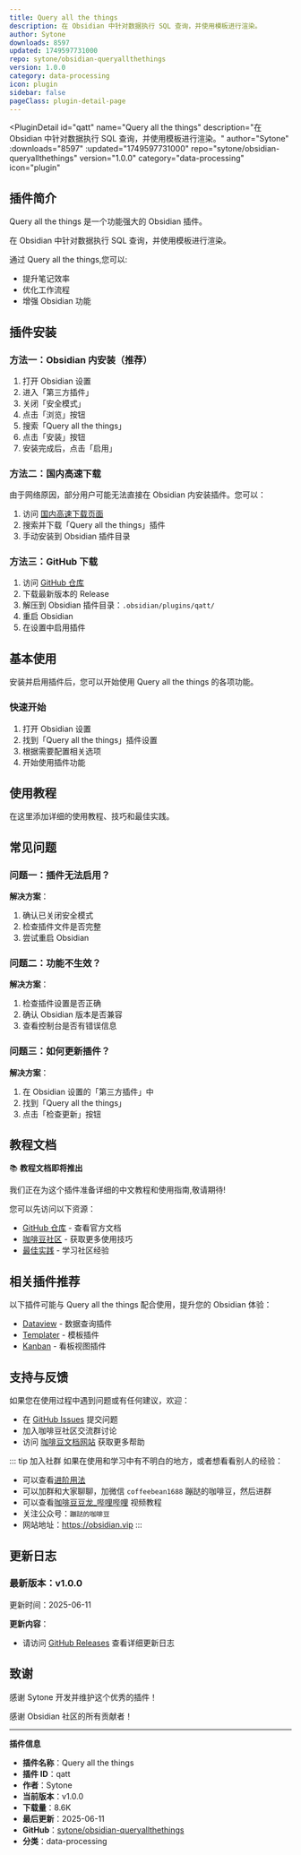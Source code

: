 ```yaml
---
title: Query all the things
description: 在 Obsidian 中针对数据执行 SQL 查询，并使用模板进行渲染。
author: Sytone
downloads: 8597
updated: 1749597731000
repo: sytone/obsidian-queryallthethings
version: 1.0.0
category: data-processing
icon: plugin
sidebar: false
pageClass: plugin-detail-page
---
```


<PluginDetail
  id="qatt"
  name="Query all the things"
  description="在 Obsidian 中针对数据执行 SQL 查询，并使用模板进行渲染。"
  author="Sytone"
  :downloads="8597"
  :updated="1749597731000"
  repo="sytone/obsidian-queryallthethings"
  version="1.0.0"
  category="data-processing"
  icon="plugin"
>

<!-- AUTO_GENERATED_START -->
## 插件简介

Query all the things 是一个功能强大的 Obsidian 插件。

在 Obsidian 中针对数据执行 SQL 查询，并使用模板进行渲染。

通过 Query all the things,您可以:

- 提升笔记效率
- 优化工作流程
- 增强 Obsidian 功能

<!-- AUTO_GENERATED_END -->

<!-- AUTO_GENERATED_START -->
## 插件安装

### 方法一：Obsidian 内安装（推荐）

1. 打开 Obsidian 设置
2. 进入「第三方插件」
3. 关闭「安全模式」
4. 点击「浏览」按钮
5. 搜索「Query all the things」
6. 点击「安装」按钮
7. 安装完成后，点击「启用」

### 方法二：国内高速下载

由于网络原因，部分用户可能无法直接在 Obsidian 内安装插件。您可以：

1. 访问 [国内高速下载页面](/zh/documentation/obsidian-plugins-download.html)
2. 搜索并下载「Query all the things」插件
3. 手动安装到 Obsidian 插件目录

### 方法三：GitHub 下载

1. 访问 [GitHub 仓库](https://github.com/sytone/obsidian-queryallthethings)
2. 下载最新版本的 Release
3. 解压到 Obsidian 插件目录：`.obsidian/plugins/qatt/`
4. 重启 Obsidian
5. 在设置中启用插件

## 基本使用

安装并启用插件后，您可以开始使用 Query all the things 的各项功能。

### 快速开始

1. 打开 Obsidian 设置
2. 找到「Query all the things」插件设置
3. 根据需要配置相关选项
4. 开始使用插件功能

<!-- AUTO_GENERATED_END -->

<!-- CUSTOM_CONTENT_START:tutorial -->
## 使用教程

在这里添加详细的使用教程、技巧和最佳实践。

<!-- CUSTOM_CONTENT_END:tutorial -->

<!-- SHARED_CONTENT_START -->
## 常见问题

### 问题一：插件无法启用？

**解决方案**：
1. 确认已关闭安全模式
2. 检查插件文件是否完整
3. 尝试重启 Obsidian

### 问题二：功能不生效？

**解决方案**：
1. 检查插件设置是否正确
2. 确认 Obsidian 版本是否兼容
3. 查看控制台是否有错误信息

### 问题三：如何更新插件？

**解决方案**：
1. 在 Obsidian 设置的「第三方插件」中
2. 找到「Query all the things」
3. 点击「检查更新」按钮

## 教程文档

📚 **教程文档即将推出**

我们正在为这个插件准备详细的中文教程和使用指南,敬请期待!

您可以先访问以下资源：
- [GitHub 仓库](https://github.com/sytone/obsidian-queryallthethings) - 查看官方文档
- [咖啡豆社区](/zh/bases/) - 获取更多使用技巧
- [最佳实践](/zh/best-practices/) - 学习社区经验

## 相关插件推荐

以下插件可能与 Query all the things 配合使用，提升您的 Obsidian 体验：

- [Dataview](/zh/plugins/dataview.html) - 数据查询插件
- [Templater](/zh/plugins/templater-obsidian.html) - 模板插件
- [Kanban](/zh/plugins/obsidian-kanban.html) - 看板视图插件

## 支持与反馈

如果您在使用过程中遇到问题或有任何建议，欢迎：

- 在 [GitHub Issues](https://github.com/sytone/obsidian-queryallthethings/issues) 提交问题
- 加入咖啡豆社区交流群讨论
- 访问 [咖啡豆文档网站](https://obsidian.vip) 获取更多帮助

::: tip 加入社群
如果在使用和学习中有不明白的地方，或者想看看别人的经验：
- 可以查看[进阶用法](/zh/advanced)
- 可以加群和大家聊聊，加微信 `coffeebean1688` 蹦跶的咖啡豆，然后进群
- 可以查看[咖啡豆豆龙_哔哩哔哩](https://space.bilibili.com/618777356) 视频教程
- 关注公众号：`蹦跶的咖啡豆`
- 网站地址：https://obsidian.vip
:::
<!-- SHARED_CONTENT_END -->

<!-- AUTO_GENERATED_START -->
## 更新日志

### 最新版本：v1.0.0

更新时间：2025-06-11

**更新内容**：
- 请访问 [GitHub Releases](https://github.com/sytone/obsidian-queryallthethings/releases) 查看详细更新日志

## 致谢

感谢 Sytone 开发并维护这个优秀的插件！

感谢 Obsidian 社区的所有贡献者！

---

**插件信息**
- **插件名称**：Query all the things
- **插件 ID**：qatt
- **作者**：Sytone
- **当前版本**：v1.0.0
- **下载量**：8.6K
- **最后更新**：2025-06-11
- **GitHub**：[sytone/obsidian-queryallthethings](https://github.com/sytone/obsidian-queryallthethings)
- **分类**：data-processing
<!-- AUTO_GENERATED_END -->

</PluginDetail>

